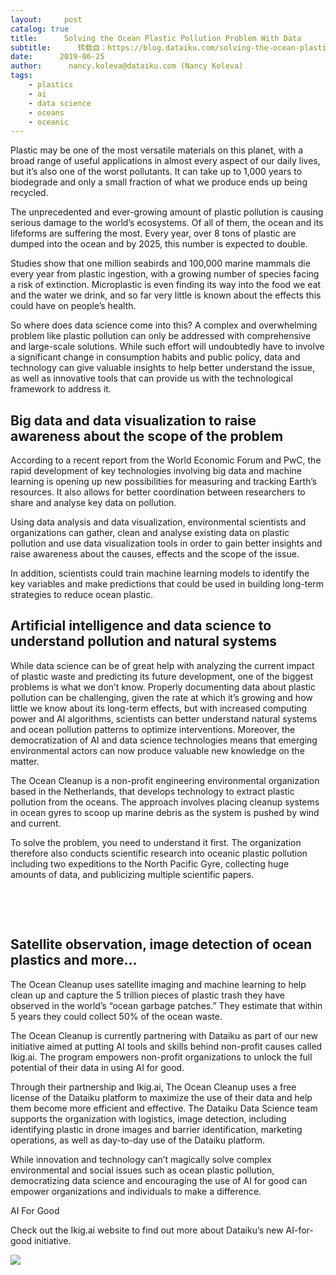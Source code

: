 ```yaml
---
layout:     post
catalog: true
title:      Solving the Ocean Plastic Pollution Problem With Data
subtitle:      转载自：https://blog.dataiku.com/solving-the-ocean-plastic-pollution-problem-with-data
date:      2019-06-25
author:      nancy.koleva@dataiku.com (Nancy Koleva)
tags:
    - plastics
    - ai
    - data science
    - oceans
    - oceanic
---
```


Plastic may be one of the most versatile materials on this planet, with a broad range of useful applications in almost every aspect of our daily lives, but it’s also one of the worst pollutants. It can take up to 1,000 years to biodegrade and only a small fraction of what we produce ends up being recycled.

The unprecedented and ever-growing amount of plastic pollution is causing serious damage to the world’s ecosystems. Of all of them, the ocean and its lifeforms are suffering the most. Every year, over 8 tons of plastic are dumped into the ocean and by 2025, this number is expected to double.

Studies show that one million seabirds and 100,000 marine mammals die every year from plastic ingestion, with a growing number of species facing a risk of extinction. Microplastic is even finding its way into the food we eat and the water we drink, and so far very little is known about the effects this could have on people’s health.

So where does data science come into this? A complex and overwhelming problem like plastic pollution can only be addressed with comprehensive and large-scale solutions. While such effort will undoubtedly have to involve a significant change in consumption habits and public policy, data and technology can give valuable insights to help better understand the issue, as well as innovative tools that can provide us with the technological framework to address it.

## Big data and data visualization to raise awareness about the scope of the problem

According to a recent report from the World Economic Forum and PwC, the rapid development of key technologies involving big data and machine learning is opening up new possibilities for measuring and tracking Earth’s resources. It also allows for better coordination between researchers to share and analyse key data on pollution.

Using data analysis and data visualization, environmental scientists and organizations can gather, clean and analyse existing data on plastic pollution and use data visualization tools in order to gain better insights and raise awareness about the causes, effects and the scope of the issue.

In addition, scientists could train machine learning models to identify the key variables and make predictions that could be used in building long-term strategies to reduce ocean plastic.

## Artificial intelligence and data science to understand pollution and natural systems

While data science can be of great help with analyzing the current impact of plastic waste and predicting its future development, one of the biggest problems is what we don’t know. Properly documenting data about plastic pollution can be challenging, given the rate at which it’s growing and how little we know about its long-term effects, but with increased computing power and AI algorithms, scientists can better understand natural systems and ocean pollution patterns to optimize interventions. Moreover, the democratization of AI and data science technologies means that emerging environmental actors can now produce valuable new knowledge on the matter.

The Ocean Cleanup is a non-profit engineering environmental organization based in the Netherlands, that develops technology to extract plastic pollution from the oceans. The approach involves placing cleanup systems in ocean gyres to scoop up marine debris as the system is pushed by wind and current.

To solve the problem, you need to understand it first. The organization therefore also conducts scientific research into oceanic plastic pollution including two expeditions to the North Pacific Gyre, collecting huge amounts of data, and publicizing multiple scientific papers.

 


 

## Satellite observation, image detection of ocean plastics and more…

The Ocean Cleanup uses satellite imaging and machine learning to help clean up and capture the 5 trillion pieces of plastic trash they have observed in the world’s “ocean garbage patches.” They estimate that within 5 years they could collect 50% of the ocean waste.

The Ocean Cleanup is currently partnering with Dataiku as part of our new initiative aimed at putting AI tools and skills behind non-profit causes called Ikig.ai. The program empowers non-profit organizations to unlock the full potential of their data in using AI for good.

Through their partnership and Ikig.ai, The Ocean Cleanup uses a free license of the Dataiku platform to maximize the use of their data and help them become more efficient and effective. The Dataiku Data Science team supports the organization with logistics, image detection, including identifying plastic in drone images and barrier identification, marketing operations, as well as day-to-day use of the Dataiku platform.

While innovation and technology can’t magically solve complex environmental and social issues such as ocean plastic pollution, democratizing data science and encouraging the use of AI for good can empower organizations and individuals to make a difference.

AI For Good

Check out the Ikig.ai website to find out more about Dataiku’s new AI-for-good initiative.

![](https://blog.dataiku.com/hs/cta/cta/default/2123903/e284ff55-4352-4772-b1c8-898404f3be30.png)

